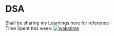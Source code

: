 # DSA
Shall be sharing my Learnings here for reference<br>
Time Spent this week:
[![wakatime](https://wakatime.com/badge/user/8862995c-21a1-4de3-9a95-e04b050ba05e.svg)](https://wakatime.com/@8862995c-21a1-4de3-9a95-e04b050ba05e)
